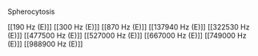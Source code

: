 Spherocytosis

[[190 Hz (E)]]
[[300 Hz (E)]]
[[870 Hz (E)]]
[[137940 Hz (E)]]
[[322530 Hz (E)]]
[[477500 Hz (E)]]
[[527000 Hz (E)]]
[[667000 Hz (E)]]
[[749000 Hz (E)]]
[[988900 Hz (E)]]